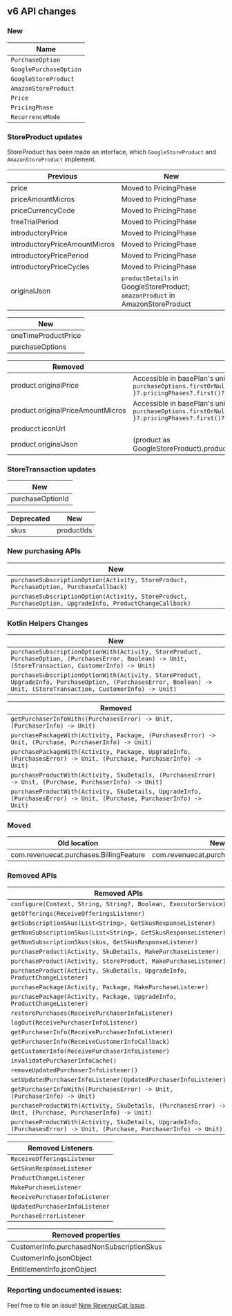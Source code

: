 ## v6 API changes

### New

| Name                   |
|------------------------|
| `PurchaseOption`       |
| `GooglePurchaseOption` |
| `GoogleStoreProduct`   |
| `AmazonStoreProduct`   |
| `Price`                |
| `PricingPhase`         |
| `RecurrenceMode`       |

### StoreProduct updates

StoreProduct has been made an interface, which `GoogleStoreProduct` and `AmazonStoreProduct` implement.

| Previous                      | New                                                                           |
|-------------------------------|-------------------------------------------------------------------------------|
| price                         | Moved to PricingPhase                                                         |
| priceAmountMicros             | Moved to PricingPhase                                                         |
| priceCurrencyCode             | Moved to PricingPhase                                                         |
| freeTrialPeriod               | Moved to PricingPhase                                                         |
| introductoryPrice             | Moved to PricingPhase                                                         |
| introductoryPriceAmountMicros | Moved to PricingPhase                                                         |
| introductoryPricePeriod       | Moved to PricingPhase                                                         |
| introductoryPriceCycles       | Moved to PricingPhase                                                         |
| originalJson                  | `productDetails` in GoogleStoreProduct; `amazonProduct` in AmazonStoreProduct |

| New                 |
|---------------------|
| oneTimeProductPrice |
| purchaseOptions     |

| Removed                           |  | 
|-----------------------------------|--|
| product.originalPrice             | Accessible in basePlan's unique pricing phase `purchaseOptions.firstOrNull{ it.isBasePlan }?.pricingPhases?.first()?.formattedPrice` |
| product.originalPriceAmountMicros | Accessible in basePlan's unique pricing phase `purchaseOptions.firstOrNull{ it.isBasePlan }?.pricingPhases?.first()?.priceAmountMicros` |
| producct.iconUrl                  |  | 
| product.originalJson              |(product as GoogleStoreProduct).productDetails |

### StoreTransaction updates

| New              |
|------------------|
| purchaseOptionId |

| Deprecated | New        |
|------------|------------|
| skus       | productIds |

### New purchasing APIs

| New              |
|------------------|
| `purchaseSubscriptionOption(Activity, StoreProduct, PurchaseOption, PurchaseCallback)` |
| `purchaseSubscriptionOption(Activity, StoreProduct, PurchaseOption, UpgradeInfo, ProductChangeCallback)` |

### Kotlin Helpers Changes

| New              |
|------------------|
| `purchaseSubscriptionOptionWith(Activity, StoreProduct, PurchaseOption, (PurchasesError, Boolean) -> Unit, (StoreTransaction, CustomerInfo) -> Unit)` |
| `purchaseSubscriptionOptionWith(Activity, StoreProduct, UpgradeInfo, PurchaseOption, (PurchasesError, Boolean) -> Unit, (StoreTransaction, CustomerInfo) -> Unit)` |

| Removed |
|----------------------------------------------------------------------------------------------------------------------|
| `getPurchaserInfoWith((PurchasesError) -> Unit, (PurchaserInfo) -> Unit)`                                            |
| `purchasePackageWith(Activity, Package, (PurchasesError) -> Unit, (Purchase, PurchaserInfo) -> Unit)`                |
| `purchasePackageWith(Activity, Package, UpgradeInfo, (PurchasesError) -> Unit, (Purchase, PurchaserInfo) -> Unit)`   |
| `purchaseProductWith(Activity, SkuDetails, (PurchasesError) -> Unit, (Purchase, PurchaserInfo) -> Unit)`             |
| `purchaseProductWith(Activity, SkuDetails, UpgradeInfo, (PurchasesError) -> Unit, (Purchase, PurchaserInfo) -> Unit)` |

### Moved

| Old location                            | New location                                   |
|-----------------------------------------|------------------------------------------------|
| com.revenuecat.purchases.BillingFeature | com.revenuecat.purchases.models.BillingFeature |

### Removed APIs

| Removed APIs                                                                                                          |  
|-----------------------------------------------------------------------------------------------------------------------|
| `configure(Context, String, String?, Boolean, ExecutorService)`                                                       |
| `getOfferings(ReceiveOfferingsListener)`                                                                              |
| `getSubscriptionSkus(List<String>, GetSkusResponseListener)`                                                          |
| `getNonSubscriptionSkus(List<String>, GetSkusResponseListener)`                                                       |
| `getNonSubscriptionSkus(skus, GetSkusResponseListener)`                                                               |
| `purchaseProduct(Activity, SkuDetails, MakePurchaseListener)`                                                         |
| `purchaseProduct(Activity, StoreProduct, MakePurchaseListener)`                                                       |
| `purchaseProduct(Activity, SkuDetails, UpgradeInfo, ProductChangeListener)`                                           |
| `purchasePackage(Activity, Package, MakePurchaseListener)`                                                            |
| `purchasePackage(Activity, Package, UpgradeInfo, ProductChangeListener)`                                              |
| `restorePurchases(ReceivePurchaserInfoListener)`                                                                      |
| `logOut(ReceivePurchaserInfoListener)`                                                                                |
| `getPurchaserInfo(ReceivePurchaserInfoListener)`                                                                      |
| `getPurchaserInfo(ReceiveCustomerInfoCallback)`                                                                       |
| `getCustomerInfo(ReceivePurchaserInfoListener)`                                                                       |
| `invalidatePurchaserInfoCache()`                                                                                      |
| `removeUpdatedPurchaserInfoListener()`                                                                                |
| `setUpdatedPurchaserInfoListener(UpdatedPurchaserInfoListener)`                                                       |
| `getPurchaserInfoWith((PurchasesError) -> Unit, (PurchaserInfo) -> Unit)`                                             |
| `purchaseProductWith(Activity, SkuDetails, (PurchasesError) -> Unit, (Purchase, PurchaserInfo) -> Unit)`              |
| `purchaseProductWith(Activity, SkuDetails, UpgradeInfo, (PurchasesError) -> Unit, (Purchase, PurchaserInfo) -> Unit)` |

| Removed Listeners              |  
|--------------------------------|
| `ReceiveOfferingsListener`     |
| `GetSkusResponseListener`      |
| `ProductChangeListener`        |
| `MakePurchaseListener`         |
| `ReceivePurchaserInfoListener` |
| `UpdatedPurchaserInfoListener` |
| `PurchaseErrorListener`        |

| Removed properties                        |
|-------------------------------------------|
| CustomerInfo.purchasedNonSubscriptionSkus |
| CustomerInfo.jsonObject                   |
| EntitlementInfo.jsonObject                |

### Reporting undocumented issues:

Feel free to file an issue! [New RevenueCat Issue](https://github.com/RevenueCat/purchases-android/issues/new/).
